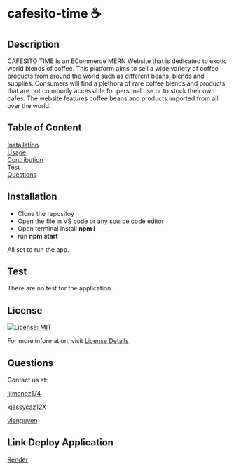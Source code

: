 # cafesito-time ☕

## Description
CAFESITO TIME is an ECommerce MERN Website that is dedicated to exotic world blends of coffee. This platform aims to sell a wide variety of coffee products from around the world such as different beans, blends and supplies. 
Consumers will find a plethora of rare coffee blends and products that are not commonly accessible for personal use or to stock their own cafes. The website features coffee beans and products imported from all over the world.

## Table of Content

[Installation](#installation)  
[Usage](#usage)  
[Contribution](#contribution)  
[Test](#test)  
[Questions](#questions)

## Installation

- Clone the repositoy
- Open the file in VS code or any source code editor
- Open terminal install <b>npm i</b>
- run <b>npm start</b>

All set to run the app.

## Test

There are no test for the application.

## License

[![License: MIT](https://img.shields.io/badge/License-MIT-yellow.svg)](https://opensource.org/licenses/MIT)

For more information, visit [License Details](https://opensource.org/license/MIT)

## Questions

Contact us at:

[jjimenez174](https://github.com/jjimenez174)

[xjessycaz12X](https://github.com/xjessycaz12X)

[vlenguyen](https://github.com/vlenguyen)

## Link Deploy Application

[Render](https://cafesito-time.onrender.com/)